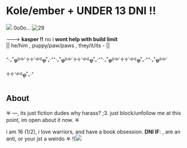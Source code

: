 # Kole/ember +   ****UNDER 13 DNI !!****
<img src="https://i.postimg.cc/7YJrbwTz/IMG-9349.png"/> 0o0o...               <img src="https://i.postimg.cc/dVqdGW3d/IMG-8223.webp" alt="29"/>



---> **kasper !!** no i **wont help with build limit**  
|| he/him , puppy/paw/paws , they/it/its - ||


⁺‧₊˚ஓ༻♱♱༺ஓ˚₊‧⁺⁺‧₊˚ஓ༻♱♱༺ஓ˚₊‧⁺⁺‧₊˚ஓ༻♱♱༺ஓ˚₊‧⁺⁺‧₊˚ஓ༻♱♱༺ஓ˚₊‧⁺
## About
𖤐 —, its just fiction dudes why harass? ;3. just block/unfollow me at this point, im open about it now. 𖤐

i am 16 (1/2), i love warriors, and have a book obsession.
**DNI IF**: , are an anti, or your jst a weirdo 𖤐 
!(<img  src="https://media1.tenor.com/m/HSsOFsjQb2wAAAAC/gorillaz-2d.gif">
